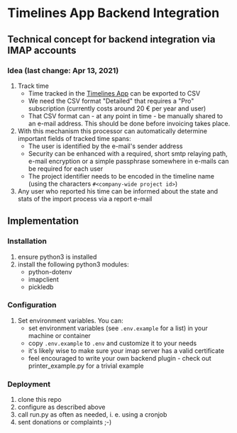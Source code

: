 # Timelines App Backend Integration

## Technical concept for backend integration via IMAP accounts

### Idea (last change: Apr 13, 2021)
1. Track time
    - Time tracked in the [Timelines App](https://timelines.app) can be exported to CSV
    - We need the CSV format "Detailed" that requires a "Pro" subscription (currently costs around 20 € per year and user)
    - That CSV format can - at any point in time - be manually shared to an e-mail address. This should be done before invoicing takes place.
2. With this mechanism this processor can automatically determine important fields of tracked time spans:
    - The user is identified by the e-mail's sender address
    - Security can be enhanced with a required, short smtp relaying path, e-mail encryption or a simple passphrase somewhere in e-mails can be required for each user
    - The project identifier needs to be encoded in the timeline name (using the characters `#<company-wide project id>`)
3. Any user who reported his time can be informed about the state and stats of the import process via a report e-mail

## Implementation
### Installation
1. ensure python3 is installed
2. install the following python3 modules:
    - python-dotenv
    - imapclient
    - pickledb

### Configuration
1. Set environment variables. You can:
    - set environment variables (see `.env.example` for a list) in your machine or container
    - copy `.env.example` to `.env` and customize it to your needs
    - it's likely wise to make sure your imap server has a valid certificate
    - feel encouraged to write your own backend plugin - check out printer_example.py for a trivial example

### Deployment
1. clone this repo
2. configure as described above
3. call run.py as often as needed, i. e. using a cronjob
4. sent donations or complaints ;-)

